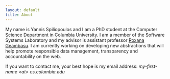 ```yaml
---
layout: default
title: About
---
```



<p class="message">
My name is Yannis Spiliopoulos and I am a PhD student at the Computer
Science Department in Columbia University. I am a member of the Software Systems
Laboratory and my advisor is assistant professor <a
href="https://roxanageambasu.github.io/">Roxana Geambasu</a>. I am currently
working on developing new abstractions that will help promote responsible data
management, transparency and accountability on the web.
</p>

If you want to contact me, your best hope is my email address: *my-first-name &#60;at&#62; cs.columbia.edu*

